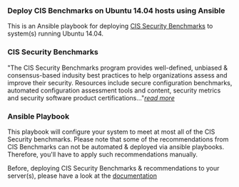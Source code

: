 ### Deploy CIS Benchmarks on Ubuntu 14.04 hosts using Ansible

This is an Ansible playbook for deploying [CIS Security Benchmarks](http://benchmarks.cisecurity.org/) to system(s) running Ubuntu 14.04.

### CIS Security Benchmarks
"The CIS Security Benchmarks program provides well-defined, unbiased & consensus-based indusity best practices to help organizations assess and improve their security.
Resources include secure configuration benchmarks, automated configuration assessment tools and content, security metrics and security software product certifications..."*[read more](https://benchmarks.cisecurity.org/about/)*

### Ansible Playbook
This playbook will configure your system to meet at most all of the CIS Security benchmarks. Please note that some of the recommendations from CIS Benchmarks can not be automated & deployed via ansible playbooks. Therefore, you'll have to apply such recommendations manually.

Before, deploying CIS Security Benchmarks & recommendations to your server(s), please have a look at the [documentation](https://benchmarks.cisecurity.org/downloads/show-single/?file=ubuntu1404.100)

